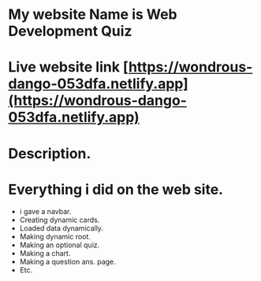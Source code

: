 # My website Name is Web Development Quiz
# Live website link [https://wondrous-dango-053dfa.netlify.app](https://wondrous-dango-053dfa.netlify.app)
# Description.
# Everything i did on the web site.
* i gave a navbar.
* Creating dynamic cards.
* Loaded data dynamically.
* Making dynamic root.
* Making an optional quiz.
* Making a chart.
* Making a question ans. page.
* Etc.

